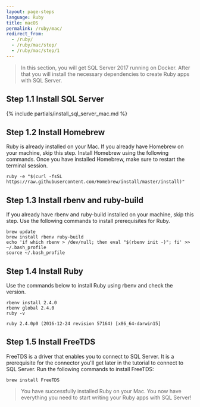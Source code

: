 ```yaml
---
layout: page-steps
language: Ruby
title: macOS
permalink: /ruby/mac/
redirect_from:
  - /ruby/
  - /ruby/mac/step/
  - /ruby/mac/step/1
---
```


> In this section, you will get SQL Server 2017 running on Docker. After that you will install the necessary dependencies to create Ruby apps with SQL Server.

## Step 1.1 Install SQL Server

{% include partials/install_sql_server_mac.md %}

## Step 1.2 Install Homebrew 

Ruby is already installed on your Mac. If you already have Homebrew on your machine, skip this step. Install Homebrew using the following commands. Once you have installed Homebrew, make sure to restart the terminal session.

```terminal
ruby -e "$(curl -fsSL https://raw.githubusercontent.com/Homebrew/install/master/install)"
```

## Step 1.3 Install rbenv and ruby-build

If you already have rbenv and ruby-build installed on your machine, skip this step. Use the following commands to install prerequisites for Ruby.

```terminal
brew update
brew install rbenv ruby-build
echo 'if which rbenv > /dev/null; then eval "$(rbenv init -)"; fi' >> ~/.bash_profile
source ~/.bash_profile
```

## Step 1.4 Install Ruby

Use the commands below to install Ruby using rbenv and check the version.

```terminal
rbenv install 2.4.0
rbenv global 2.4.0
ruby -v
```

```results
ruby 2.4.0p0 (2016-12-24 revision 57164) [x86_64-darwin15]
```

## Step 1.5 Install FreeTDS

FreeTDS is a driver that enables you to connect to SQL Server. It is a prerequisite for the connector you'll get later in the tutorial to connect to SQL Server. Run the following commands to install FreeTDS:

```terminal
brew install FreeTDS
```

> You have successfully installed Ruby on your Mac. You now have everything you need to start writing your Ruby apps with SQL Server!
